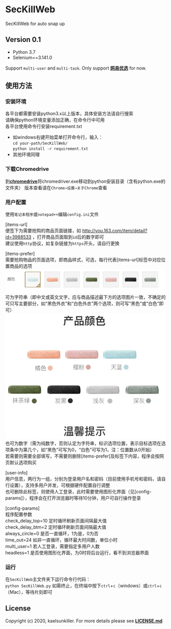 # SecKillWeb
SecKillWeb for auto snap up

## Version 0.1
* Python 3.7<br>
* Selenium==3.141.0

Support `multi-user` and `multi-task`. Only support [**网易优选**](https://you.163.com) for now.

## 使用方法
### 安装环境
各平台都需要安装python3.x以上版本，具体安装方法请自行搜索<br>
请确保python环境变量添加正确，在命令行中可用<br>
各平台使用命令行安装requirement.txt<br>
* 如windows右键开始菜单打开命令行，输入：<br>
`cd your-path/SecKillWeb/`<br>
`python install -r requirement.txt`
* 其他环境同理

### 下载Chromedrive
到[**chromedrive**](http://npm.taobao.org/mirrors/chromedriver/)将chromedriver.exe移动到python安装目录（含有python.exe的文件夹）
版本查看请在`Chrome→设置→关于Chrome`查看

### 用户配置
使用`笔记本程序`或`notepad++`编辑`config.ini`文件<br>

[items-url]<br>
便签下为需要抢购的商品页面链接，如 http://you.163.com/item/detail?id=3988533 ，打开商品页面取到`id`后的数字即可<br>
建议使用`http`协议，如复杂链接为`https`开头，请自行更换<br>

[items-prefer]<br>
需要抢购物品的页面选项，即商品样式，可选，每行代表[items-url]标签中对应位置商品的选项<br>
![](https://github.com/kaelsunkiller/SecKillWeb/blob/master/readme/1.PNG)<br>
可为字符串（即中文或英文文字，应与商品描述最下方的选项图片一致，不确定的可只写主要部分，如“黑色外衣”和“白色外衣”两个选项，则可写“黑色”或“白色”即可）<br>
![](https://github.com/kaelsunkiller/SecKillWeb/blob/master/readme/2.PNG)<br>
也可为数字（需为纯数字，否则认定为字符串，标识选项位置，表示目标选项在选项条中为第几个，如“黑色”可写为0，“白色”可写为1，注：位置数从0开始）<br>
若需要则需要全部填写，不需要则删除[items-prefer]及标签下内容，程序会按网页默认选项购买<br>

[user-info]<br>
用户信息，两行为一组，分别为登录用户名和密码（目前使用手机号和密码，请自行设置），支持多用户并发，可根据硬件配置自行调整<br>
也可删除此标签，则使用人工登录，此时需要使用图形化界面（见[config-params]），程序会在打开浏览器时等待10分钟，用户可自行操作登录<br>

[config-params]<br>
程序配置参数<br>
check_delay_top=10    定时循环刷新页面间隔最大值<br>
check_delay_btm=2     定时循环刷新页面间隔最大值<br>
always_circle=0       是否一直循环，1为是，0为否<br>
time_out=24           如非一直循环，循环最大时间数，单位小时<br>
multi_user=1          若人工登录，需要指定多用户人数<br>
headless=1            是否使用图形化界面，为0时将后台运行，看不到浏览器界面<br>

### 运行

在`SecKillWeb`主文件夹下运行命令行代码：<br>
`python SecKillWeb.py`
如需终止，在终端中按下`ctrl`+`c`（windows）或`ctrl`+`c`（Mac），等待片刻即可

## License
Copyright (c) 2020, kaelsunkiller. For more details please see [**LICENSE.md**](https://github.com/kaelsunkiller/SecKillWeb/blob/master/LICENSE)
